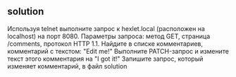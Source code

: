 ## solution
Используя telnet выполните запрос к hexlet.local (расположен на localhost) на порт 8080. Параметры запроса: метод GET, страница /comments, протокол HTTP 1.1. Найдите в списке комментариев, комментарий с текстом: "Edit me!"
Выполните PATCH-запрос и измените текст этого комментария на "I got it!"
Запишите запрос, который изменяет комментарий, в файл solution